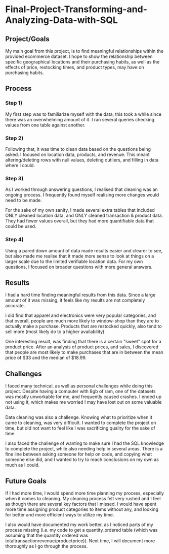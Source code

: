 # Final-Project-Transforming-and-Analyzing-Data-with-SQL

## Project/Goals

My main goal from this project, is to find meaningful relationships within the provided ecommerce dataset. I hope to show the relationship between specific geographical locations and their purchasing habits, as well as the effects of price, restocking times, and product types, may have on purchasing habits.

## Process

### Step 1)

My first step was to familiarize myself with the data, this took a while since there was an overwhelming amount of it. I ran several queries checking values from one table against another.

### Step 2)

Following that, it was time to clean data based on the questions being asked. I focused on location data, products, and revenue. This meant altering/deleting rows with null values, deleting outliers, and filling in data where I could.

### Step 3)

As I worked through answering questions, I realised that cleaning was an ongoing process. I frequently found myself realising more changes would need to be made.

For the sake of my own sanity, I made several extra tables that included ONLY cleaned location data, and ONLY cleaned transaction & product data. They had fewer values overall, but they had more quantifiable data that could be used.

### Step 4)

Using a pared down amount of data made results easier and clearer to see, but also made me realise that it made more sense to look at things on a larger scale due to the limited verifiable location data. For my own questions, I focused on broader questions with more general answers.

## Results

I had a hard time finding meaningful results from this data. Since a large amount of it was missing, it feels like my results are not completely accurate.

I did find that apparel and electronics were very popular categories, and that overall, people are much more likely to window-shop than they are to actually make a purchase. Products that are restocked quickly, also tend to sell more (most likely do to a higher availability).

One interesting result, was finding that there is a certain "sweet" spot for a product price. After an analysis of product prices, and sales, I discovered that people are most likely to make purchases that are in between the mean price of $33 and the median of $18.99.

## Challenges 

I faced many technical, as well as personal challenges while doing this project.
Despite having a computer with 8gb of ram, one of the datasets was mostly unworkable for me, and frequently caused crashes.  I ended up not using it, which makes me worried I may have lost out on some valuable data.

Data cleaning was also a challenge. Knowing what to prioritize when it came to cleaning, was very difficult. I wanted to complete the project on time, but did not want to feel like I was sacrificing quality for the sake of time.

I also faced the challenge of wanting to make sure I had the SQL knowledge to complete the project, while also needing help in several areas.  There is a fine line between asking someone for help on code, and copying what someone else did, and I wanted to try to reach conclusions on my own as much as I could.

## Future Goals

If I had more time, I would spend more time planning my process, especially when it comes to cleaning. My cleaning process felt very rushed and I feel as though there are several key factors that I missed. I would have spent more time assigning product categories to items without any, and looking for better and more efficient ways to utilize my time.

I also would have documented my work better, as I noticed parts of my process missing (i.e. my code to get a quantity_ordered table (which was assuming that the quantity ordered was totaltransactionrevenue/productprice)). Next time, I will document more thoroughly as I go through the process.